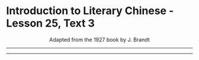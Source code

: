 # Introduction to Literary Chinese - Lesson 25, Text 3

<center>Adapted from the 1927 book by J. Brandt</center>

---

---
